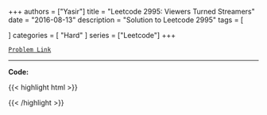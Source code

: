
+++
authors = ["Yasir"]
title = "Leetcode 2995: Viewers Turned Streamers"
date = "2016-08-13"
description = "Solution to Leetcode 2995"
tags = [
    
]
categories = [
    "Hard"
]
series = ["Leetcode"]
+++



[`Problem Link`](https://leetcode.com/problems/viewers-turned-streamers/description/)

---

**Code:**

{{< highlight html >}}

{{< /highlight >}}

